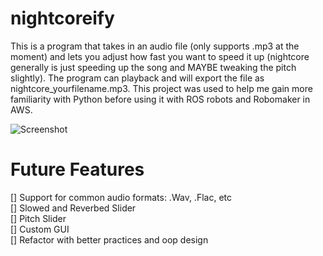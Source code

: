 # nightcoreify
This is a program that takes in an audio file (only supports .mp3 at the moment) 
and lets you adjust how fast you want to speed it up 
(nightcore generally is just speeding up the song and MAYBE tweaking the pitch 
slightly). The program can playback and will export the file as nightcore_yourfilename.mp3.
This project was used to help me gain more familiarity with Python before using it with ROS robots and Robomaker in AWS. <br>


![Screenshot](https://user-images.githubusercontent.com/73153392/166838032-a27482e8-31bb-4dc5-b39b-97b9178f3ba3.png)

# Future Features
[] Support for common audio formats: .Wav, .Flac, etc<br>
[] Slowed and Reverbed Slider<br>
[] Pitch Slider <br>
[] Custom GUI <br>
[] Refactor with better practices and oop design <br>
